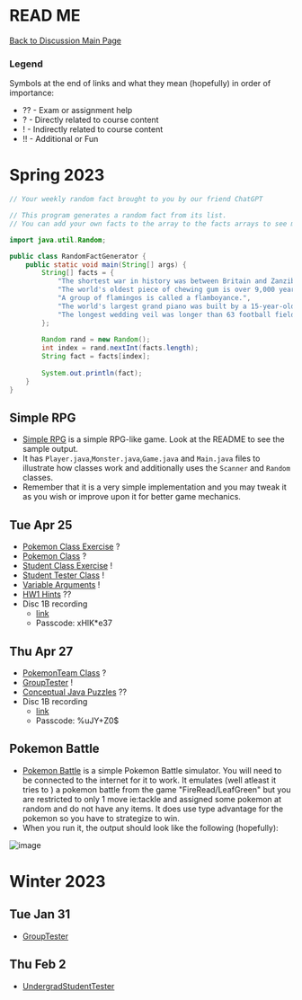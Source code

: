 # READ ME
[Back to Discussion Main Page](https://github.com/TejasViswa/PIC20A_Disc)
### Legend
Symbols at the end of links and what they mean (hopefully) in order of importance:
- ?? - Exam or assignment help
- ? - Directly related to course content
- ! - Indirectly related to course content
- !! - Additional or Fun

# Spring 2023

```java
// Your weekly random fact brought to you by our friend ChatGPT

// This program generates a random fact from its list.
// You can add your own facts to the array to the facts arrays to see more facts.

import java.util.Random;

public class RandomFactGenerator {
    public static void main(String[] args) {
        String[] facts = {
            "The shortest war in history was between Britain and Zanzibar in 1896. Zanzibar surrendered after just 38 minutes.",
            "The world's oldest piece of chewing gum is over 9,000 years old.",
            "A group of flamingos is called a flamboyance.",
            "The world's largest grand piano was built by a 15-year-old in New Zealand.",
            "The longest wedding veil was longer than 63 football fields."
        };
        
        Random rand = new Random();
        int index = rand.nextInt(facts.length);
        String fact = facts[index];
        
        System.out.println(fact);
    }
}

```
## Simple RPG
- [Simple RPG](https://github.com/TejasViswa/PIC20A_Disc/tree/main/SimpleRPG) is a simple RPG-like game. Look at the README to see the sample output.
- It has `Player.java`,`Monster.java`,`Game.java` and `Main.java` files to illustrate how classes work and additionally uses the `Scanner` and `Random` classes.
- Remember that it is a very simple implementation and you may tweak it as you wish or improve upon it for better game mechanics.
## Tue Apr 25
- [Pokemon Class Exercise](PokemonExercise.md) ?
- [Pokemon Class](Pokemon.java) ?
- [Student Class Exercise](https://github.com/TejasViswa/PIC20A_Disc/blob/main/Week_3/StudentClassExercise.md) !
- [Student Tester Class](https://github.com/TejasViswa/PIC20A_Disc/blob/main/Week_3/StudentTester.java) !
- [Variable Arguments](https://github.com/TejasViswa/PIC20A_Disc/blob/main/Week_3/Varargs.md) !
- [HW1 Hints](https://github.com/TejasViswa/PIC20A_Disc/blob/main/Week_2/HW1_Spring_Hints.md) ??
- Disc 1B recording
    - [link](https://ucla.zoom.us/rec/share/FKmL9gMs8VwUJHhSsjamloYJkkEQsThuuMAMaQAn5e_MCTDLXbYIZAqAZ46HJ394.V1E9qOKzxwOg4PUi)
    - Passcode: xHlK*e37

## Thu Apr 27
- [PokemonTeam Class](PokemonTeam.java) ?
- [GroupTester](GroupTester.java) !
- [Conceptual Java Puzzles](https://github.com/TejasViswa/PIC20A_Disc/blob/main/Week_2/ConceptualPuzzles.md) ??
- Disc 1B recording
    - [link](https://ucla.zoom.us/rec/share/m-wqYW-OMO5OklB8ebdl2qo1zKcG11SzsvybwHW_m-KFMtkgYpFk1UYUpaHcFVX4.M-ikgjfpFn_nztVB)
    - Passcode: %uJY+Z0$

## Pokemon Battle
- [Pokemon Battle](https://github.com/TejasViswa/PIC20A_Disc/blob/main/PokemonBattle/Readme.md) is a simple Pokemon Battle simulator. You will need to be connected to the internet for it to work. It emulates (well atleast it tries to ) a pokemon battle from the game "FireRead/LeafGreen" but you are restricted to only 1 move ie:tackle and assigned some pokemon at random and do not have any items. It does use type advantage for the pokemon so you have to strategize to win.
- When you run it, the output should look like the following (hopefully):

![image](https://user-images.githubusercontent.com/45400093/234679136-068ce830-7fd2-487c-8b5d-6088536cc2a5.png)

# Winter 2023
## Tue Jan 31
- [GroupTester](GroupTester.java)

## Thu Feb 2
- [UndergradStudentTester](UndergradStudentTester.java)
